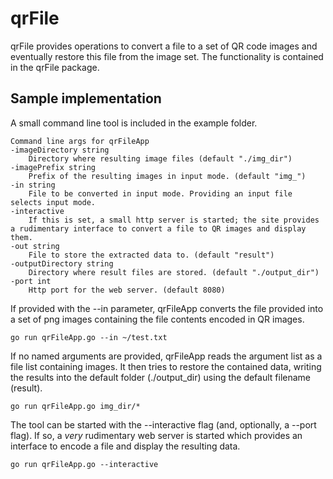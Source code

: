 # qrFile

qrFile provides operations to convert a file to a set of QR code images and eventually restore this file from the image set. The functionality is contained in the qrFile package.

## Sample implementation

A small command line tool is included in the example folder.

    Command line args for qrFileApp
    -imageDirectory string
        Directory where resulting image files (default "./img_dir")
    -imagePrefix string
        Prefix of the resulting images in input mode. (default "img_")
    -in string
        File to be converted in input mode. Providing an input file selects input mode.
    -interactive
        If this is set, a small http server is started; the site provides a rudimentary interface to convert a file to QR images and display them.
    -out string
        File to store the extracted data to. (default "result")
    -outputDirectory string
        Directory where result files are stored. (default "./output_dir")
    -port int
        Http port for the web server. (default 8080)

If provided with the --in parameter, qrFileApp converts the file provided into a set of png images containing the file contents encoded in QR images.

    go run qrFileApp.go --in ~/test.txt

If no named arguments are provided, qrFileApp reads the argument list as a file list containing images. It then tries to restore the contained data, writing the results into the default folder (./output_dir) using the default filename (result).

    go run qrFileApp.go img_dir/*

The tool can be started with the --interactive flag (and, optionally, a --port flag). If so, a _very_ rudimentary web server is started which provides an interface to encode a file and display the resulting data.

    go run qrFileApp.go --interactive
